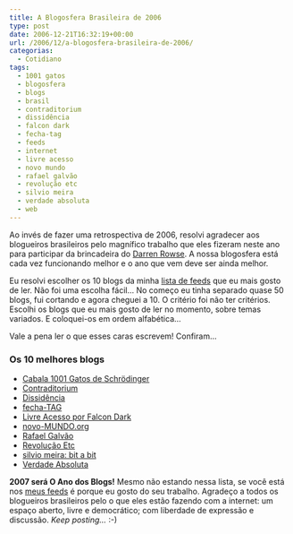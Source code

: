 ```yaml
---
title: A Blogosfera Brasileira de 2006
type: post
date: 2006-12-21T16:32:19+00:00
url: /2006/12/a-blogosfera-brasileira-de-2006/
categorias:
  - Cotidiano
tags:
  - 1001 gatos
  - blogosfera
  - blogs
  - brasil
  - contraditorium
  - dissidência
  - falcon dark
  - fecha-tag
  - feeds
  - internet
  - livre acesso
  - novo mundo
  - rafael galvão
  - revolução etc
  - silvio meira
  - verdade absoluta
  - web
---
```


Ao invés de fazer uma retrospectiva de 2006, resolvi agradecer aos blogueiros brasileiros pelo magnífico trabalho que eles fizeram neste ano para participar da brincadeira do [Darren Rowse][1]. A nossa blogosfera está cada vez funcionando melhor e o ano que vem deve ser ainda melhor.

Eu resolvi escolher os 10 blogs da minha [lista de feeds][2] que eu mais gosto de ler. Não foi uma escolha fácil… No começo eu tinha separado quase 50 blogs, fui cortando e agora cheguei a 10. O critério foi não ter critérios. Escolhi os blogs que eu mais gosto de ler no momento, sobre temas variados. E coloquei-os em ordem alfabética…

Vale a pena ler o que esses caras escrevem! Confiram…

### Os 10 melhores blogs

- [Cabala 1001 Gatos de Schrödinger][3]
- [Contraditorium][4]
- [Dissidência][5]
- [fecha-TAG][6]
- [Livre Acesso por Falcon Dark][7]
- [novo-MUNDO.org][8]
- [Rafael Galvão][9]
- [Revolução Etc][10]
- [silvio meira: bit a bit][11]
- [Verdade Absoluta][12]

**2007 será O Ano dos Blogs!** Mesmo não estando nessa lista, se você está nos [meus feeds][2] é porque eu gosto do seu trabalho. Agradeço a todos os blogueiros brasileiros pelo o que eles estão fazendo com a internet: um espaço aberto, livre e democrático; com liberdade de expressão e discussão. _Keep posting…_ :-)

[1]: http://www.problogger.net/archives/2006/12/18/problogger-group-writing-project-reviews-and-predictions/
[2]: http://www.bloglines.com/public/tmadeira
[3]: http://1001gatos.org/
[4]: http://www.contraditorium.com/
[5]: http://www.andrekenji.com.br/weblog
[6]: http://blog.elcio.com.br/
[7]: http://falcon-dark.blogspot.com/
[8]: http://www.novo-mundo.org/
[9]: http://rafael.galvao.org/
[10]: http://www.revolucao.etc.br/
[11]: http://salu.cesar.org.br/~meirablog/wordpress
[12]: http://www.verdadeabsoluta.net/
